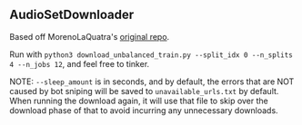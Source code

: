 ## AudioSetDownloader

Based off MorenoLaQuatra's [original repo](https://github.com/MorenoLaQuatra/audioset-download).


Run with `python3 download_unbalanced_train.py --split_idx 0 --n_splits 4 --n_jobs 12`, and feel free to tinker.


NOTE: `--sleep_amount` is in seconds, and by default, the errors that are NOT caused by bot sniping will be saved to `unavailable_urls.txt` by default. When running the download again, it will use that file to skip over the download phase of that to avoid incurring any unnecessary downloads.